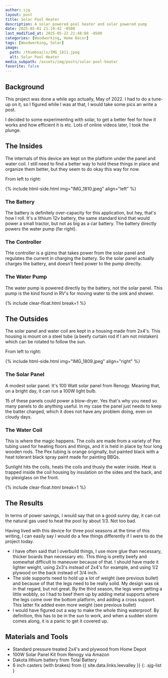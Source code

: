 ```yaml
---
author: sjg
layout: post
title: Solar Pool Heater
description: A solar powered pool heater and solar powered pump
date: 2025-05-01 21:19:42 -0500
last_modified_at: 2025-05-22 21:48:08 -0500
categories: [Woodworking, Home Decor]
tags: [Woodworking, Solar]
image:
  path: /thumbnails/IMG_1811.jpeg
  alt: Solar Pool Heater
media_subpath: /assets/img/posts/solar-pool-heater
favorite: false
---
```

## Background
This project was done a while ago actually, May of 2022.  I had to do a tune-up on it, so I figured while I was at that, I would take some pics an write a post.

I decided to some experimenting with solar, to get a better feel for how it works and how efficient it is etc.  Lots of online videos later, I took the plunge.


## The Insides
The internals of this device are kept on the platform under the panel and water coil.  I still need to find a better way to hold these things in place and organize them better, but they seem to do okay this way for now.

From left to right:

{% include html-side.html img="IMG_1810.jpeg" align="left" %}

### The Battery
The battery is definitely over-capacity for this application, but hey, that's how I roll.  It's a lithium 12v battery, the same standard kind that would power a small tractor, but not as big as a car battery.  The battery directly powers the water pump (far right).

### The Controller
THe controller is a gizmo that takes power from the solar panel and regulates the current in charging the battery.  So the solar panel actually charges the battery, and doesn't feed power to the pump directly.

### The Water Pump

The water pump is powered directly by the battery, not the solar panel.  This pump is the kind found in RV's for moving water to the sink and shower.

{% include clear-float.html break=1 %}

## The Outsides
The solar panel and water coil are kept in a housing made from 2x4's.  This housing is mount on a steel tube (a beefy curtain rod if I am not mistaken) which can be rotated to follow the sun.

From left to right:

{% include html-side.html img="IMG_1809.jpeg" align="right" %}

### The Solar Panel
A modest solar panel.  It's 100 Watt solar panel from Renogy.  Meaning that, on a bright day, it can run a 100W light bulb.  

15 of these panels could power a blow-dryer.  Yes that's why you need so many panels to do anything useful.  In my case the panel just needs to keep the batter charged, which it does not have any problem doing, even on cloudy days.

### The Water Coil
This is where the magic happens.  The coils are made from a variety of Pex tubing used for heating floors and things, and it is held in place by four long wooden rods.  The Pex tubing is orange originally, but painted black with a heat tolerant black spray paint made for painting BBQs. 

Sunlight hits the coils, heats the coils and thusly the water inside.  Heat is trapped inside the coil housing by insulation on the sides and the back, and by plexiglass on the front.

{% include clear-float.html break=1 %}

## The Results

In terms of power savings, I would say that on a good sunny day, it can cut the natural gas used to heat the pool by about 1/3.  Not too bad.

Having lived with this device for three pool seasons at the time of this writing, I can easily say I would do a few things differently if I were to do the project today.
- I have often said that I overbuild things, I use more glue than necessary, thicker boards than necessary etc.  This thing is pretty beefy and somewhat difficult to maneuver because of that.  I should have made it lighter weight, using 2x3's instead of 2x4's for example, and using 1/2 plywood on the back instead of 3/4 inch.
- The side supports need to hold up a lot of weight (see previous bullet) and because of that the legs need to be really solid.  My design was ok in that regard, but not great.  By the third season, the legs were getting a little wobbly, so I had to beef them up by adding metal supports where the legs come over the bottom platform, and adding a cross support.  This latter fix added even more weight (see previous bullet)
- I would have figured out a way to make the whole thing waterproof.  By definition, this has to be in the sun to work, and when a sudden storm comes along, it is a panic to get it covered up.  

## Materials and Tools

- Standard pressure treated 2x4's and plywood from Home Depot
- 100W Solar Panel Kit from Renogy via Amazon
- Dakota lithium battery from Total Battery
- 6 inch casters (with brakes) from {{ site.data.links.leevalley }}
{: .sjg-list }
